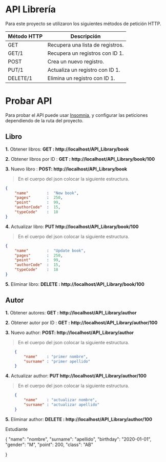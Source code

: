 
# API Librería

Para este proyecto se utilizaron los siguientes  métodos de petición HTTP.

|  Método HTTP|Descripción  |
|--|--|
| GET |Recupera una lista de registros.|
| GET/1|Recupera un registros con ID 1.|
| POST| Crea un nuevo registro.|
| PUT/1|  Actualiza un registro con ID 1.|
| DELETE/1|Elimina un registro con ID 1.|


# Probar API
Para probar el API puede usar [Insomnia](https://insomnia.rest/download/), y configurar las  peticiones dependiendo de la ruta del proyecto.


## Libro

**1.**  Obtener libros: **GET :  http://localhost/API_Library/book**

**2.**  Obtener libros por ID : **GET :  http://localhost/API_Library/book/100**

**3.**  Nuevo libro : **POST:  http://localhost/API_Library/book**
> En el cuerpo del json colocar la siguiente estructura.
```json
{
	"name"        :  "New book",
	"pages"       :  250,
	"point"       :  99,
	"authorCode"  :  15,
	"typeCode"    :  18
}
```
**4.**  Actualizar libro: **PUT    http://localhost/API_Library/book/100**
> En el cuerpo del json colocar la siguiente estructura.

```json
{
	"name"        :  "Update book",
	"pages"       :  250,
	"point"       :  99,
	"authorCode"  :  15,
	"typeCode"    :  18
}
```
**5.**  Eliminar libro: **DELETE :  http://localhost/API_Library/book/100**



## Autor

**1.**  Obtener autores: **GET :  http://localhost/API_Library/author**

**2.**  Obtener autor por ID : **GET :  http://localhost/API_Library/author/100**

**3.**  Nuevo author: **POST:  http://localhost/API_Library/author**
> En el cuerpo del json colocar la siguiente estructura.
```json
	{
		"name"    : "primer nombre",
		"surname" : "primer apellido"
	}
```
**4.**  Actualizar author: **PUT    http://localhost/API_Library/author/100**
> En el cuerpo del json colocar la siguiente estructura.

```json
	{
		"name"    : "actualizar nombre",
		"surname" : "actualizar apellido"
	}
```
**5.**  Eliminar author: **DELETE :  http://localhost/API_Library/author/100**


Estudiante

{
	"name": "nombre",
	"surname": "apellido",
	"birthday": "2020-01-01",
	"gender": "M",
	"point": 200,
	"class": "AB"
	
}